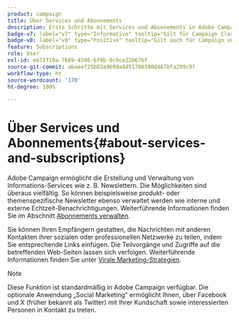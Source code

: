 ```yaml
---
product: campaign
title: Über Services und Abonnements
description: Erste Schritte mit Services und Abonnements in Adobe Campaign
badge-v7: label="v7" type="Informative" tooltip="Gilt für Campaign Classic v7"
badge-v8: label="v8" type="Positive" tooltip="Gilt auch für Campaign v8"
feature: Subscriptions
role: User
exl-id: eb72f19a-7669-4596-bf9b-8c0ce22b67bf
source-git-commit: abaeef25b03a9699a4851786380d467bfa299c9f
workflow-type: ht
source-wordcount: '170'
ht-degree: 100%

---
```


# Über Services und Abonnements{#about-services-and-subscriptions}

Adobe Campaign ermöglicht die Erstellung und Verwaltung von Informations-Services wie z. B. Newslettern. Die Möglichkeiten sind überaus vielfältig. So können beispielsweise produkt- oder themenspezifische Newsletter ebenso verwaltet werden wie interne und externe Echtzeit-Benachrichtigungen. Weiterführende Informationen finden Sie im Abschnitt [Abonnements verwalten](managing-subscriptions.md).

Sie können Ihren Empfängern gestatten, die Nachrichten mit anderen Kontakten ihrer sozialen oder professionellen Netzwerke zu teilen, indem Sie entsprechende Links einfügen. Die Teilvorgänge und Zugriffe auf die betreffenden Web-Seiten lassen sich verfolgen. Weiterführende Informationen finden Sie unter [Virale Marketing-Strategien](viral-and-social-marketing.md).

>[!NOTE]
>
>Diese Funktion ist standardmäßig in Adobe Campaign verfügbar. Die optionale Anwendung „Social Marketing“ ermöglicht Ihnen, über Facebook und X (früher bekannt als Twitter) mit Ihrer Kundschaft sowie interessierten Personen in Kontakt zu treten.
